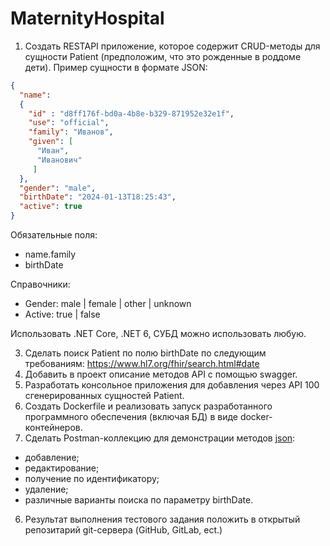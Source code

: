 # MaternityHospital
1. Создать RESTAPI приложение, которое содержит CRUD-методы для сущности Patient
(предположим, что это рожденные в роддоме дети).
Пример сущности в формате JSON:
```json
{
  "name":
  {
    "id" : "d8ff176f-bd0a-4b8e-b329-871952e32e1f",
    "use": "official",
    "family": "Иванов",
    "given": [
      "Иван",
      "Иванович"
     ]
  },
  "gender": "male",
  "birthDate": "2024-01-13T18:25:43",
  "active": true
}
```
Обязательные поля:
- name.family
- birthDate
  
Справочники:
- Gender: male | female | other | unknown
- Active: true | false

Использовать .NET Core, .NET 6, СУБД можно использовать любую.

3. Сделать поиск Patient по полю birthDate по следующим требованиям:
https://www.hl7.org/fhir/search.html#date
4. Добавить в проект описание методов API с помощью swagger.
5. Разработать консольное приложения для добавления через API 100 сгенерированных
сущностей Patient.
4. Создать Dockerfile и реализовать запуск разработанного программного обеспечения
(включая БД) в виде docker-контейнеров.
5. Сделать Postman-коллекцию для демонстрации методов [json](MaternityHospital.postman_collection.json): 
- добавление;
- редактирование;
- получение по идентификатору;
- удаление;
- различные варианты поиска по параметру birthDate.
6. Результат выполнения тестового задания положить в открытый репозитарий git-сервера
(GitHub, GitLab, ect.)
